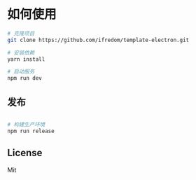# 如何使用

```bash
# 克隆项目
git clone https://github.com/ifredom/template-electron.git

# 安装依赖
yarn install

# 启动服务
npm run dev
```


## 发布

```bash

# 构建生产环境
npm run release
```


## License

Mit
